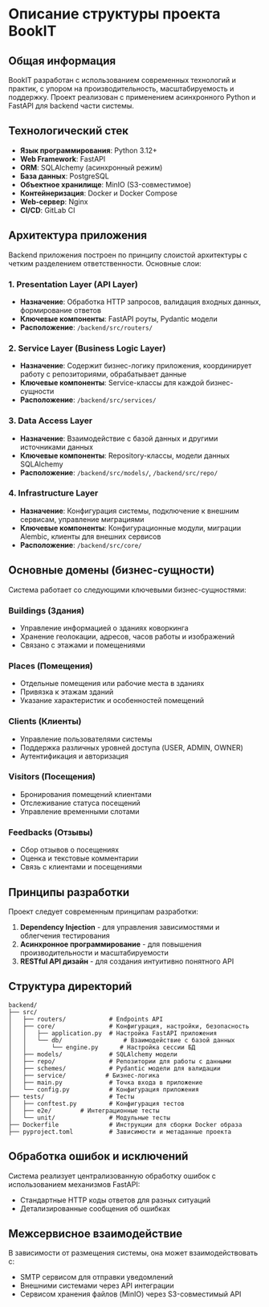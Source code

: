 # Описание структуры проекта BookIT

## Общая информация

BookIT разработан с использованием современных технологий и практик, с упором на производительность, масштабируемость и
поддержку. Проект реализован с применением асинхронного Python и FastAPI для backend части системы.

## Технологический стек

- **Язык программирования**: Python 3.12+
- **Web Framework**: FastAPI
- **ORM**: SQLAlchemy (асинхронный режим)
- **База данных**: PostgreSQL
- **Объектное хранилище**: MinIO (S3-совместимое)
- **Контейнеризация**: Docker и Docker Compose
- **Web-сервер**: Nginx
- **CI/CD**: GitLab CI

## Архитектура приложения

Backend приложения построен по принципу слоистой архитектуры с четким разделением ответственности. Основные слои:

### 1. Presentation Layer (API Layer)

- **Назначение**: Обработка HTTP запросов, валидация входных данных, формирование ответов
- **Ключевые компоненты**: FastAPI роуты, Pydantic модели
- **Расположение**: `/backend/src/routers/`

### 2. Service Layer (Business Logic Layer)

- **Назначение**: Содержит бизнес-логику приложения, координирует работу с репозиториями, обрабатывает данные
- **Ключевые компоненты**: Service-классы для каждой бизнес-сущности
- **Расположение**: `/backend/src/services/`

### 3. Data Access Layer

- **Назначение**: Взаимодействие с базой данных и другими источниками данных
- **Ключевые компоненты**: Repository-классы, модели данных SQLAlchemy
- **Расположение**: `/backend/src/models/`, `/backend/src/repo/`

### 4. Infrastructure Layer

- **Назначение**: Конфигурация системы, подключение к внешним сервисам, управление миграциями
- **Ключевые компоненты**: Конфигурационные модули, миграции Alembic, клиенты для внешних сервисов
- **Расположение**: `/backend/src/core/`

## Основные домены (бизнес-сущности)

Система работает со следующими ключевыми бизнес-сущностями:

### Buildings (Здания)

- Управление информацией о зданиях коворкинга
- Хранение геолокации, адресов, часов работы и изображений
- Связано с этажами и помещениями

### Places (Помещения)

- Отдельные помещения или рабочие места в зданиях
- Привязка к этажам зданий
- Указание характеристик и особенностей помещений

### Clients (Клиенты)

- Управление пользователями системы
- Поддержка различных уровней доступа (USER, ADMIN, OWNER)
- Аутентификация и авторизация

### Visitors (Посещения)

- Бронирования помещений клиентами
- Отслеживание статуса посещений
- Управление временными слотами

### Feedbacks (Отзывы)

- Сбор отзывов о посещениях
- Оценка и текстовые комментарии
- Связь с клиентами и посещениями

## Принципы разработки

Проект следует современным принципам разработки:

1. **Dependency Injection** - для управления зависимостями и облегчения тестирования
2. **Асинхронное программирование** - для повышения производительности и масштабируемости
3. **RESTful API дизайн** - для создания интуитивно понятного API

## Структура директорий

```
backend/
├── src/
│   ├── routers/            # Endpoints API
│   ├── core/               # Конфигурация, настройки, безопасность
│   │   ├── application.py  # Настройка FastAPI приложения
│   │   └── db/                 # Взаимодействие с базой данных
│   │       └── engine.py      # Настройка сессии БД
│   ├── models/             # SQLAlchemy модели
│   ├── repo/               # Репозитории для работы с данными
│   ├── schemes/            # Pydantic модели для валидации
│   ├── service/           # Бизнес-логика
│   ├── main.py             # Точка входа в приложение
│   └── config.py           # Конфигурация приложения
├── tests/                  # Тесты
│   ├── conftest.py         # Конфигурация тестов
│   ├── e2e/        # Интеграционные тесты
│   └── unit/               # Модульные тесты
├── Dockerfile              # Инструкции для сборки Docker образа
├── pyproject.toml          # Зависимости и метаданные проекта
```

## Обработка ошибок и исключений

Система реализует централизованную обработку ошибок с использованием механизмов FastAPI:

- Стандартные HTTP коды ответов для разных ситуаций
- Детализированные сообщения об ошибках

## Межсервисное взаимодействие

В зависимости от размещения системы, она может взаимодействовать с:

- SMTP сервисом для отправки уведомлений
- Внешними системами через API интеграции
- Сервисом хранения файлов (MinIO) через S3-совместимый API